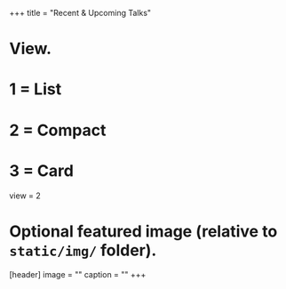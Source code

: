 +++
title = "Recent & Upcoming Talks"

# View.
#   1 = List
#   2 = Compact
#   3 = Card
view = 2


# Optional featured image (relative to `static/img/` folder).
[header]
image = ""
caption = ""
+++
